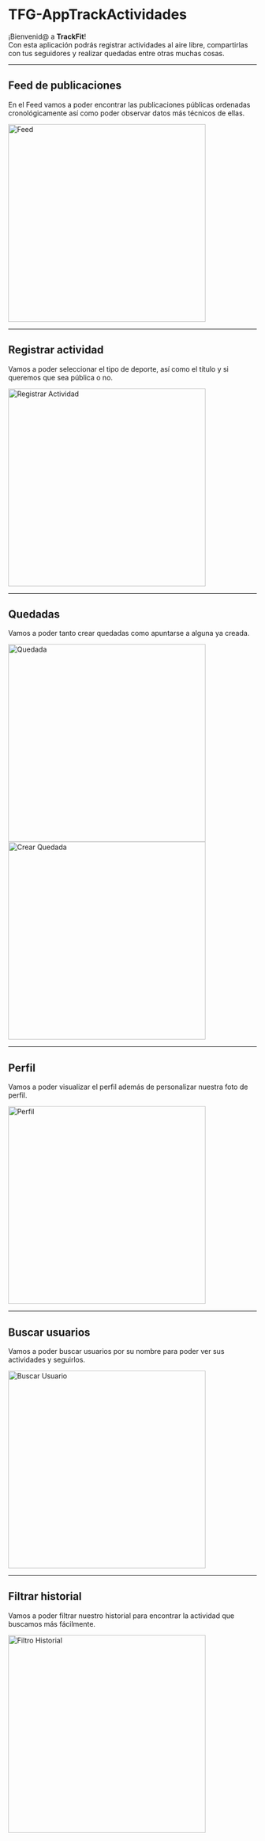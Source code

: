 # TFG-AppTrackActividades

¡Bienvenid@ a **TrackFit**!  
Con esta aplicación podrás registrar actividades al aire libre, compartirlas con tus seguidores y realizar quedadas entre otras muchas cosas.

---

## Feed de publicaciones

En el Feed vamos a poder encontrar las publicaciones públicas ordenadas cronológicamente así como poder observar datos más técnicos de ellas.

<img src="/Docs/RecursosReadme/feedConPublicacion.gif" alt="Feed" width="400"/>

---

## Registrar actividad

Vamos a poder seleccionar el tipo de deporte, así como el título y si queremos que sea pública o no.

<img src="/Docs/RecursosReadme/Registrar%20actividad.gif" alt="Registrar Actividad" width="400"/>

---

## Quedadas

Vamos a poder tanto crear quedadas como apuntarse a alguna ya creada.

<img src="/Docs/RecursosReadme/Quedada.gif" alt="Quedada" width="400"/>
<img src="/Docs/RecursosReadme/CrearQuedada.png" alt="Crear Quedada" width="400"/>

---

## Perfil

Vamos a poder visualizar el perfil además de personalizar nuestra foto de perfil.

<img src="/Docs/RecursosReadme/Perfil.png" alt="Perfil" width="400"/>

---

## Buscar usuarios

Vamos a poder buscar usuarios por su nombre para poder ver sus actividades y seguirlos.

<img src="/Docs/RecursosReadme/BuscarUsuario.png" alt="Buscar Usuario" width="400"/>

---

## Filtrar historial

Vamos a poder filtrar nuestro historial para encontrar la actividad que buscamos más fácilmente.

<img src="/Docs/RecursosReadme/FiltroHistorial.png" alt="Filtro Historial" width="400"/>
